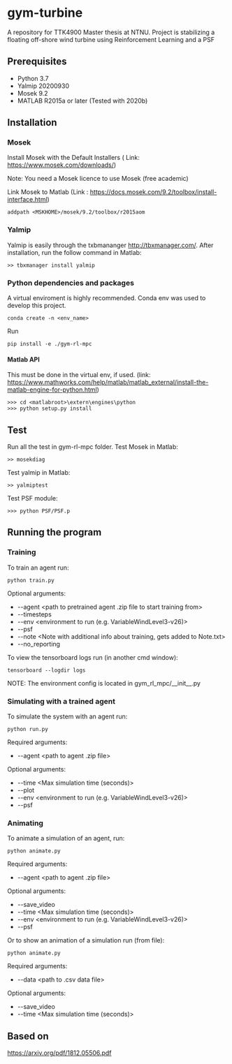 # gym-turbine
A repository for TTK4900 Master thesis at NTNU. Project is stabilizing a floating off-shore wind turbine using Reinforcement Learning and a PSF

## Prerequisites
 - Python 3.7
 - Yalmip 20200930
 - Mosek 9.2
 - MATLAB R2015a or later (Tested with 2020b)


## Installation
### Mosek 
Install Mosek with the Default Installers ( Link: https://www.mosek.com/downloads/)

Note: You need a Mosek licence to use Mosek (free academic)

Link Mosek to Matlab (Link : https://docs.mosek.com/9.2/toolbox/install-interface.html)
```
addpath <MSKHOME>/mosek/9.2/toolbox/r2015aom
```
### Yalmip
Yalmip is easily through the txbmananger http://tbxmanager.com/. 
After installation, run the follow command in Matlab:
```
>> tbxmanager install yalmip
```

### Python dependencies and packages

A virtual enviroment is highly recommended. Conda env was used to develop this project.

```
conda create -n <env_name>
```
Run
```
pip install -e ./gym-rl-mpc
```
#### Matlab API 
This must be done in the virtual env, if used. (link: https://www.mathworks.com/help/matlab/matlab_external/install-the-matlab-engine-for-python.html)
```
>>> cd <matlabroot>\extern\engines\python
>>> python setup.py install
```

## Test
Run all the test in gym-rl-mpc folder.
Test Mosek in Matlab:
```
>> mosekdiag
```
Test yalmip in Matlab:
```
>> yalmiptest
```
Test PSF module:
```
>>> python PSF/PSF.p
```

## Running the program


### Training
To train an agent run:
```
python train.py
```
Optional arguments:
- --agent <path to pretrained agent .zip file to start training from>
- --timesteps <number of timesteps to train the agent>
- --env <environment to run (e.g. VariableWindLevel3-v26)>
- --psf <use PSF corrected actions>
- --note <Note with additional info about training, gets added to Note.txt>
- --no_reporting <Skip reporting>

To view the tensorboard logs run (in another cmd window):
```
tensorboard --logdir logs
```

NOTE: The environment config is located in gym_rl_mpc/\_\_init\_\_.py

### Simulating with a trained agent
To simulate the system with an agent run:
```
python run.py
```
Required arguments:
- --agent <path to agent .zip file>

Optional arguments:
- --time <Max simulation time (seconds)>
- --plot
- --env <environment to run (e.g. VariableWindLevel3-v26)>
- --psf <use PSF corrected actions>


### Animating
To animate a simulation of an agent, run:
```
python animate.py
```
Required arguments:
- --agent <path to agent .zip file>

Optional arguments:
- --save_video
- --time <Max simulation time (seconds)>
- --env <environment to run (e.g. VariableWindLevel3-v26)>
- --psf <use PSF corrected actions>

Or to show an animation of a simulation run (from file):
```
python animate.py
```
Required arguments:
- --data <path to .csv data file>

Optional arguments:
- --save_video
- --time <Max simulation time (seconds)>


## Based on

https://arxiv.org/pdf/1812.05506.pdf
